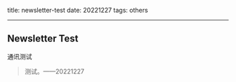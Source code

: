 title: newsletter-test
date: 20221227
tags: others

---



## Newsletter Test

通讯测试

> 测试。——20221227

